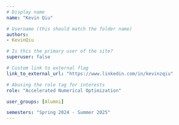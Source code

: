 ```yaml
---
# Display name
name: "Kevin Qiu"

# Username (this should match the folder name)
authors:
- KevinQiu

# Is this the primary user of the site?
superuser: false

# Custom link to external flag
link_to_external_url: "https://www.linkedin.com/in/kevinzqiu"

# Abusing the role tag for interests
role: "Accelerated Numerical Optimization"

user_groups: [Alumni]

semesters: "Spring 2024 - Summer 2025"
---
```


